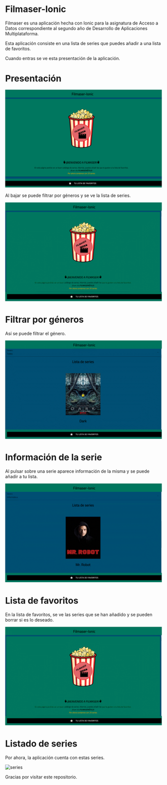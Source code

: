 # Filmaser-Ionic

Filmaser es una aplicación hecha con Ionic para la asignatura de Acceso a Datos correspondiente al segundo año de Desarrollo de Aplicaciones Multiplataforma.

Esta aplicación consiste en una lista de series que puedes añadir a una lista de favoritos.

Cuando entras se ve esta presentación de la aplicación.

# Presentación

![presentacion](./imagesREADME/presentacion.png)

Al bajar se puede filtrar por géneros y se ve la lista de series.

![lista](./imagesREADME/lista.gif)

# Filtrar por géneros

Así se puede filtrar el género.

![genero](./imagesREADME/genero.gif)

# Información de la serie

Al pulsar sobre una serie aparece información de la misma y se puede añadir a tu lista.

![infoAniadirSerie](./imagesREADME/infoAniadirSerie.gif)

# Lista de favoritos

En la lista de favoritos, se ve las series que se han añadido y se pueden borrar si es lo deseado.

![favoritos](./imagesREADME/favoritos.gif)

# Listado de series

Por ahora, la aplicación cuenta con estas series.

![series](./imagesREADME/series.gif)

Gracias por visitar este repositorio. 





